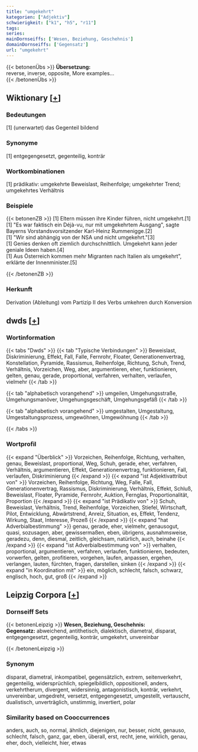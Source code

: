 ```yaml
---
title: "umgekehrt"
kategorien: ["Adjektiv"]
schwierigkeit: ["k1", "h5", "r11"]
tags:
series:
mainDornseiffs: ['Wesen, Beziehung, Geschehnis']
domainDornseiffs: ['Gegensatz']
url: "umgekehrt"
---
```


{{< betonenÜbs >}}
**Übersetzung:**  
reverse, inverse, opposite, More examples...  
{{< /betonenÜbs >}}

## Wiktionary [[+](https://de.wiktionary.org/wiki/umgekehrt)]

### Bedeutungen
[1] (unerwartet) das Gegenteil bildend  

### Synonyme
[1] entgegengesetzt, gegenteilig, konträr  

### Wortkombinationen
[1] prädikativ: umgekehrte Beweislast, Reihenfolge; umgekehrter Trend; umgekehrtes Verhältnis  

### Beispiele
{{< betonenZB >}}
[1] Eltern müssen ihre Kinder führen, nicht umgekehrt.[1]  
[1] "Es war faktisch ein Déjà-vu, nur mit umgekehrtem Ausgang", sagte Bayerns Vorstandsvorsitzender Karl-Heinz Rummenigge.[2]  
[1] "Wir sind abhängig von der NSA und nicht umgekehrt."[3]  
[1] Genies denken oft ziemlich durchschnittlich. Umgekehrt kann jeder geniale Ideen haben.[4]  
[1] Aus Österreich kommen mehr Migranten nach Italien als umgekehrt", erklärte der Innenminister.[5]  

{{< /betonenZB >}}
### Herkunft
Derivation (Ableitung) vom Partizip II des Verbs umkehren durch Konversion  



## dwds [[+](https://www.dwds.de/wb/umgekehrt)]

### Wortinformation
{{< tabs "Dwds" >}}
{{< tab "Typische Verbindungen" >}}
Beweislast, Diskriminierung, Effekt, Fall, Falle, Fernrohr, Floater, Generationenvertrag, Konstellation, Pyramide, Rassismus, Reihenfolge, Richtung, Schuh, Trend, Verhältnis, Vorzeichen, Weg, aber, argumentieren, eher, funktionieren, gelten, genau, gerade, proportional, verfahren, verhalten, verlaufen, vielmehr
{{< /tab >}}

{{< tab "alphabetisch vorangehend" >}}
umgeilen, Umgehungsstraße, Umgehungsmanöver, Umgehungsgeschäft, Umgehungsgefäß
{{< /tab >}}

{{< tab "alphabetisch vorangehend" >}}
umgestalten, Umgestaltung, Umgestaltungsprozess, umgewöhnen, Umgewöhnung
{{< /tab >}}

{{< /tabs >}}

### Wortprofil
{{< expand "Überblick" >}} Vorzeichen, Reihenfolge, Richtung, verhalten, genau, Beweislast, proportional, Weg, Schuh, gerade, eher, verfahren, Verhältnis, argumentieren, Effekt, Generationenvertrag, funktionieren, Fall, verlaufen, Diskriminierung {{< /expand >}}
{{< expand "ist Adjektivattribut von" >}} Vorzeichen, Reihenfolge, Richtung, Weg, Falle, Fall, Generationenvertrag, Rassismus, Diskriminierung, Verhältnis, Effekt, Schluß, Beweislast, Floater, Pyramide, Fernrohr, Auktion, Fernglas, Proportionalität, Proportion {{< /expand >}}
{{< expand "ist Prädikativ von" >}} Schuh, Beweislast, Verhältnis, Trend, Reihenfolge, Vorzeichen, Stiefel, Wirtschaft, Pilot, Entwicklung, Abwärtstrend, Anreiz, Situation, es, Effekt, Tendenz, Wirkung, Staat, Interesse, Prozeß {{< /expand >}}
{{< expand "hat Adverbialbestimmung" >}} genau, gerade, eher, vielmehr, genausogut, quasi, sozusagen, aber, gewissermaßen, eben, übrigens, ausnahmsweise, geradezu, denn, diesmal, zeitlich, gleichsam, natürlich, auch, beinahe {{< /expand >}}
{{< expand "ist Adverbialbestimmung von" >}} verhalten, proportional, argumentieren, verfahren, verlaufen, funktionieren, bedeuten, vorwerfen, gelten, profitieren, vorgehen, laufen, anpassen, ergehen, verlangen, lauten, fürchten, fragen, darstellen, sinken {{< /expand >}}
{{< expand "in Koordination mit" >}} ein, möglich, schlecht, falsch, schwarz, englisch, hoch, gut, groß {{< /expand >}}

## Leipzig Corpora [[+](https://corpora.uni-leipzig.de/en/res?word=umgekehrt&corpusId=deu_newscrawl-public_2018)]

### Dornseiff Sets
{{< betonenLeipzig >}}
**Wesen, Beziehung, Geschehnis:**  
**Gegensatz:** abweichend, antithetisch, dialektisch, diametral, disparat, entgegengesetzt, gegenteilig, konträr, umgekehrt, unvereinbar  

{{< /betonenLeipzig >}}

### Synonym
disparat, diametral, inkompatibel, gegensätzlich, extrem, seitenverkehrt, gegenteilig, widersprüchlich, spiegelbildlich, oppositionell, anders, verkehrtherum, divergent, widersinnig, antagonistisch, konträr, verkehrt, unvereinbar, umgedreht, versetzt, entgegengesetzt, umgestellt, vertauscht, dualistisch, unverträglich, unstimmig, invertiert, polar


### Similarity based on Cooccurrences
anders, auch, so, normal, ähnlich, diejenigen, nur, besser, nicht, genauso, schlecht, falsch, ganz, gar, eben, überall, erst, recht, jene, wirklich, genau, eher, doch, vielleicht, hier, etwas

